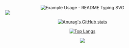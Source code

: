 <div align="center">  <img src="https://readme-typing-svg.demolab.com/?lines=Olá,+seja+bem-vindo!;Hello+welcome!;&font=Fira%20Code&center=true&width=380&height=50&duration=4000&pause=1000" alt="Example Usage - README Typing SVG"></div>



  <img src="https://raw.githubusercontent.com/filipedeschamps/rss-feed-emitter/master/content/logo.gif">


<div align="center">

  [![Anurag's GitHub stats](https://github-readme-stats.vercel.app/api?username=luanhenriquegarcia&theme=highcontrast)](https://github.com/luanhenriquegarcia/github-readme-stats)

[![Top Langs](https://github-readme-stats.vercel.app/api/top-langs/?username=luanhenriquegarcia&theme=highcontrast&layout=compact)](https://github.com/luanhenriquegarcia/github-readme-stats)

![](https://api.visitorbadge.io/api/VisitorHit?user=estruyf&repo=github-README.md&countColor=%23000000)
 
</div>
